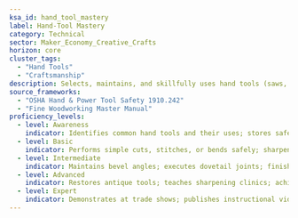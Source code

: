```yaml
---
ksa_id: hand_tool_mastery
label: Hand-Tool Mastery
category: Technical
sector: Maker_Economy_Creative_Crafts
horizon: core
cluster_tags:
  - "Hand Tools"
  - "Craftsmanship"
description: Selects, maintains, and skillfully uses hand tools (saws, chisels, needles, pliers) for precise, artisan-grade fabrication.
source_frameworks:
  - "OSHA Hand & Power Tool Safety 1910.242"
  - "Fine Woodworking Master Manual"
proficiency_levels:
  - level: Awareness
    indicator: Identifies common hand tools and their uses; stores safely.
  - level: Basic
    indicator: Performs simple cuts, stitches, or bends safely; sharpens with whetstone; clamps workpiece; cuts along grain
  - level: Intermediate
    indicator: Maintains bevel angles; executes dovetail joints; finishes surface clean; achieves fine tolerances; sharpens and maintains tools.
  - level: Advanced
    indicator: Restores antique tools; teaches sharpening clinics; achieves furniture-grade tolerances; combines multiple tool techniques for complex pieces.
  - level: Expert
    indicator: Demonstrates at trade shows; publishes instructional videos; mentors apprentices; innovates custom jigs; teaches advanced hand-tool courses.
---
```

